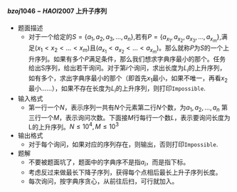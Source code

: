 ####  $bzoj1046-HAOI2007$  上升子序列

* 题面描述
  * 对于一个给定的$S=\{a_1,a_2,a_3,…,a_n\}$,若有$P=\{a_{x_1},a_{x_2},a_{x_3},…,a_{x_m}\}$,满足$(x_1 < x_2 < … < x_m)$且$( a_{x_1} < a_{x_2} < … < a_{x_m})$。那么就称$P$为$S$的一个上升序列。如果有多个$P$满足条件，那么我们想求字典序最小的那个。任务给出S序列，给出若干询问。对于第$i$个询问，求出长度为$L_i$的上升序列，如有多个，求出字典序最小的那个（即首先$x_1$最小，如果不唯一，再看$x_2$最小……），如果不存在长度为$L_i$的上升序列，则打印```Impossible```.
* 输入格式
  * 第一行一个$N$，表示序列一共有$N$个元素第二行$N$个数，为$a_1,a_2,…,a_n$ 第三行一个$M$，表示询问次数。下面接$M$行每行一个数$L$，表示要询问长度为L的上升序列。$N\leq 10^4,M\leq 10^3$
* 输出格式
  * 对于每个询问，如果对应的序列存在，则输出，否则打印```Impossible```.
* 题解
  * 不要被题面坑了，题面中的字典序不是指$a_i$，而是指下标。
  * 考虑反过来做最长下降子序列，获得每个点相后最长上升子序列长度。
  * 每次询问，按字典序贪心，从前往后扫，可行就加入。